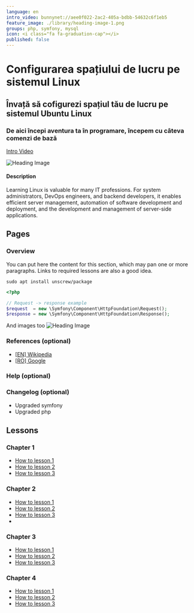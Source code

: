 ```yaml
---
language: en
intro_video: bunnynet://aee0f022-2ac2-405a-bdbb-54632c6f1eb5
feature_image: ./library/heading-image-1.png
groups: php, symfony, mysql
icon: <i class="fa fa-graduation-cap"></i>
published: false
---
```


# Configurarea spațiului de lucru pe sistemul Linux

## Învață să cofigurezi spațiul tău de lucru pe sistemul Ubuntu Linux

### De aici începi aventura ta în programare, începem cu câteva comenzi de bază

[Intro Video](https://www.youtube.com/watch?v=xEZLL00S7gk)

![Heading Image](https://fakeimg.pl/1920x1080/777/ffffff?text=Heading+Image)

#### __Description__

Learning Linux is valuable for many IT professions. For system administrators, DevOps engineers, 
and backend developers, it enables efficient server management, automation of software development and 
deployment, and the development and management of server-side applications.

## __Pages__

### Overview

You can put here the content for this section, which may pan one or more paragraphs.
Links to required lessons are also a good idea.

```shell
sudo apt install unscrew/package
```

```php
<?php

// Request -> response example
$request  = new \Symfony\Component\HttpFoundation\Request();
$response = new \Symfony\Component\HttpFoundation\Response();
```

And images too
![Heading Image](https://fakeimg.pl/1920x1080/777/ffffff?text=Heading+Image)

### References (optional)

- [[EN] Wikipedia](http://wikipedia.org/)
- [[RO] Google](http://google.ro/)

### Help (optional)

### Changelog (optional)

 - Upgraded symfony
 - Upgraded php

## __Lessons__

### Chapter 1

 - [How to lesson 1](http://bunnynet.com/lesson/test/1.mp4)
 - [How to lesson 2](http://bunnynet.com/lesson/test/1.mp4)
 - [How to lesson 3](http://bunnynet.com/lesson/test/1.mp4)

### Chapter 2

 - [How to lesson 1](http://bunnynet.com/lesson/test/1.mp4)
 - [How to lesson 2](http://bunnynet.com/lesson/test/1.mp4)
 - [How to lesson 3](http://bunnynet.com/lesson/test/1.mp4)
 - 
### Chapter 3

 - [How to lesson 1](http://bunnynet.com/lesson/test/1.mp4)  
 - [How to lesson 2](http://bunnynet.com/lesson/test/1.mp4)
 - [How to lesson 3](http://bunnynet.com/lesson/test/1.mp4)

### Chapter 4

- [How to lesson 1](http://bunnynet.com/lesson/test/1.mp4)
- [How to lesson 2](http://bunnynet.com/lesson/test/1.mp4)
- [How to lesson 3](http://bunnynet.com/lesson/test/1.mp4)

[//]: # (end)
